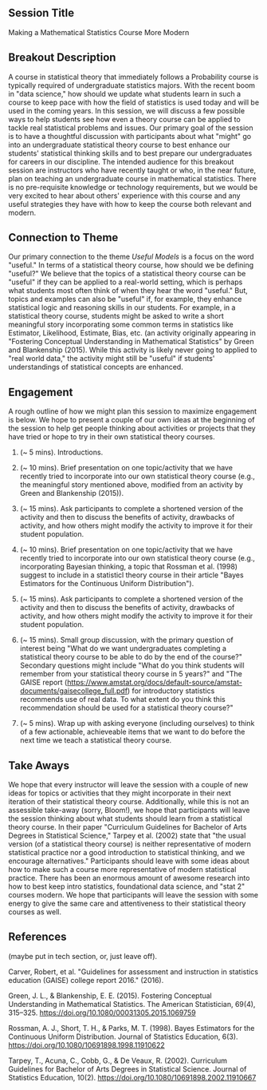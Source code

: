 ## Session Title

Making a Mathematical Statistics Course More Modern

## Breakout Description
 
A course in statistical theory that immediately follows a Probability course is typically required of undergraduate statistics majors. With the recent boom in "data science," how should we update what students learn in such a course to keep pace with how the field of statistics is used today and will be used in the coming years. In this session, we will discuss a few possible ways to help students see how even a theory course can be applied to tackle real statistical problems and issues. Our primary goal of the session is to have a thoughtful discussion with participants about what "might" go into an undergraduate statistical theory course to best enhance our students' statistical thinking skills and to best prepare our undergraduates for careers in our discipline. The intended audience for this breakout session are instructors who have recently taught or who, in the near future, plan on teaching an undergraduate course in mathematical statistics. There is no pre-requisite knowledge or technology requirements, but we would be very excited to hear about others' experience with this course and any useful strategies they have with how to keep the course both relevant and modern.


## Connection to Theme

Our primary connection to the theme _Useful Models_ is a focus on the word "useful." In terms of a statistical theory course, how should we be defining "useful?" We believe that the topics of a statistical theory course can be "useful" if they can be applied to a real-world setting, which is perhaps what students most often think of when they hear the word "useful." But, topics and examples can also be "useful" if, for example, they enhance statistical logic and reasoning skills in our students. For example, in a statistical theory course, students might be asked to write a short meaningful story incorporating some common terms in statistics like Estimator, Likelihood, Estimate, Bias, etc. (an activity originally appearing in "Fostering Conceptual Understanding in Mathematical Statistics" by Green and Blankenship (2015). While this activity is likely never going to applied to "real world data," the activity might still be "useful" if students' understandings of statistical concepts are enhanced.

## Engagement

A rough outline of how we might plan this session to maximize engagement is below. We hope to present a couple of our own ideas at the beginning of the session to help get people thinking about activities or projects that they have tried or hope to try in their own statistical theory courses.

1. (~ 5 mins). Introductions.

2. (~ 10 mins). Brief presentation on one topic/activity that we have recently tried to incorporate into our own statistical theory course (e.g., the meaningful story mentioned above, modified from an activity by Green and Blankenship (2015)).

3. (~ 15 mins). Ask participants to complete a shortened version of the activity and then to discuss the benefits of activity, drawbacks of activity, and how others might modify the activity to improve it for their student population.

4. (~ 10 mins). Brief presentation on one topic/activity that we have recently tried to incorporate into our own statistical theory course (e.g., incorporating Bayesian thinking, a topic that Rossman et al. (1998) suggest to include in a statisticl theory course in their article "Bayes Estimators for the Continuous Uniform Distribution").

5. (~ 15 mins). Ask participants to complete a shortened version of the activity and then to discuss the benefits of activity, drawbacks of activity, and how others might modify the activity to improve it for their student population.

6. (~ 15 mins). Small group discussion, with the primary question of interest being "What do we want undergraduates completing a statistical theory course to be able to do by the end of the course?" Secondary questions might include "What do you think students will remember from your statistical theory course in 5 years?" and "The GAISE report (<https://www.amstat.org/docs/default-source/amstat-documents/gaisecollege_full.pdf>) for introductory statistics recommends use of real data. To what extent do you think this recommendation should be used for a statistical theory course?"

7. (~ 5 mins). Wrap up with asking everyone (including ourselves) to think of a few actionable, achieveable items that we want to do before the next time we teach a statistical theory course.

## Take Aways

We hope that every instructor will leave the session with a couple of new ideas for topics or activities that they might incorporate in their next iteration of their statistical theory course. Additionally, while this is not an assessible take-away (sorry, Bloom!), we hope that participants will leave the session thinking about what students should learn from a statistical theory course. In their paper "Curriculum Guidelines for Bachelor of Arts Degrees in Statistical Science," Tarpey et al. (2002) state that "the usual version (of a statistical theory course) is neither representative of modern statistical practice nor a good introduction to statistical thinking, and we encourage alternatives." Participants should leave with some ideas about how to make such a course more representative of modern statistical practice. There has been an enormous amount of awesome research into how to best keep intro statistics, foundational data science, and "stat 2" courses modern. We hope that participants will leave the session with some energy to give the same care and attentiveness to their statistical theory courses as well. 

## References

(maybe put in tech section, or, just leave off).

Carver, Robert, et al. "Guidelines for assessment and instruction in statistics education (GAISE) college report 2016." (2016).

Green, J. L., & Blankenship, E. E. (2015). Fostering Conceptual Understanding in Mathematical Statistics. The American Statistician, 69(4), 315–325. https://doi.org/10.1080/00031305.2015.1069759

Rossman, A. J., Short, T. H., & Parks, M. T. (1998). Bayes Estimators for the Continuous Uniform Distribution. Journal of Statistics Education, 6(3). https://doi.org/10.1080/10691898.1998.11910622

Tarpey, T., Acuna, C., Cobb, G., & De Veaux, R. (2002). Curriculum Guidelines for Bachelor of Arts Degrees in Statistical Science. Journal of Statistics Education, 10(2). https://doi.org/10.1080/10691898.2002.11910667